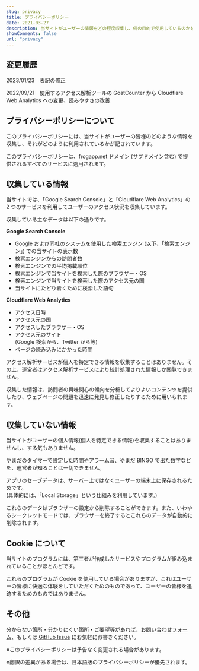 ```yaml
---
slug: privacy
title: プライバシーポリシー
date: 2021-03-27
description: 当サイトがユーザーの情報をどの程度収集し、何の目的で使用しているのかをご説明します。
showComments: false
url: "privacy"
---
```

## 変更履歴

2023/01/23　表記の修正

2022/09/21　使用するアクセス解析ツールの GoatCounter から Cloudflare Web Analytics への変更、読みやすさの改善

## プライバシーポリシーについて

このプライバシーポリシーには、当サイトがユーザーの皆様のどのような情報を収集し、それがどのように利用されているかが記されています。

このプライバシーポリシーは、frogapp.net ドメイン (サブドメイン含む) で提供されるすべてのサービスに適用されます。

## 収集している情報

当サイトでは、「Google Search Console」と「Cloudflare Web Analytics」の 2 つのサービスを利用してユーザーのアクセス状況を収集しています。

収集している主なデータは以下の通りです。

**Google Search Console**

- Google および同社のシステムを使用した検索エンジン (以下、「検索エンジン」) での当サイトの表示数
- 検索エンジンからの訪問者数
- 検索エンジンでの平均掲載順位
- 検索エンジンで当サイトを検索した際のブラウザー・OS
- 検索エンジンで当サイトを検索した際のアクセス元の国
- 当サイトにたどり着くために検索した語句

**Cloudflare Web Analytics**

- アクセス日時
- アクセス元の国
- アクセスしたブラウザー・OS
- アクセス元のサイト  
(Google 検索から、Twitter から等)
- ページの読み込みにかかった時間

アクセス解析サービスが個人を特定できる情報を収集することはありません。その上、運営者はアクセス解析サービスにより統計処理された情報しか閲覧できません。

収集した情報は、訪問者の興味関心の傾向を分析してよりよいコンテンツを提供したり、ウェブページの問題を迅速に発見し修正したりするために用いられます。

## 収集していない情報

当サイトがユーザーの個人情報(個人を特定できる情報)を収集することはありませんし、する気もありません。

やまだのタイマーで設定した時間やアラーム音、やまだ BINGO で出た数字などを、運営者が知ることは一切できません。

アプリのセーブデータは、サーバー上ではなくユーザーの端末上に保存されるためです。  
(具体的には、「Local Storage」という仕組みを利用しています。)

これらのデータはブラウザーの設定から削除することができます。また、いわゆるシークレットモードでは、ブラウザーを終了するとこれらのデータが自動的に削除されます。

## Cookie について

当サイトのプログラムには、第三者が作成したサービスやプログラムが組み込まれていることがほとんどです。

これらのプログラムが Cookie を使用している場合がありますが、これはユーザーの皆様に快適な体験をしていただくためのものであって、ユーザーの皆様を追跡するためのものではありません。

## その他

分からない箇所・分かりにくい箇所・ご要望等があれば、[お問い合わせフォーム](/contact)、もしくは [GitHub Issue](https://github.com/r-40021/new-portfolio-and-blog/issues) にお気軽にお書きください。

※このプライバシーポリシーは予告なく変更される場合があります。

※翻訳の差異がある場合は、日本語版のプライバシーポリシーが優先されます。